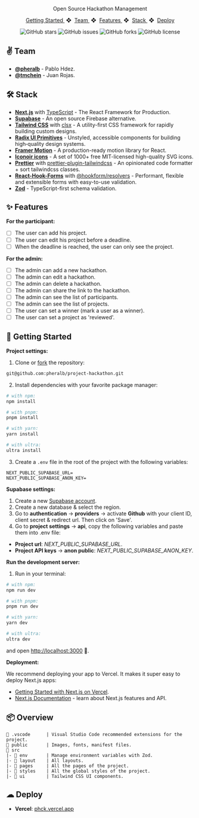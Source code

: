 <div align="center">
    <!-- <img src="" width="80" /> -->
</div>

<p align="center">Open Source Hackathon Management</p>

<div align="center">
    <a href="#-getting-started">
        Getting Started
    </a>
    <span>&nbsp;❖&nbsp;</span>
    <a href="#-team">
        Team
    </a>
    <span>&nbsp;❖&nbsp;</span>
    <a href="#-features">
        Features
    </a>
    <span>&nbsp;❖&nbsp;</span>
    <a href="#%EF%B8%8F-stack">
        Stack
    </a>
    <span>&nbsp;❖&nbsp;</span>
    <a href="https://phck.vercel.app/" target="_blank">
        Deploy
    </a>
</div>

</p>

<div align="center">

![GitHub stars](https://img.shields.io/github/stars/pheralb/project-hackathon)
![GitHub issues](https://img.shields.io/github/issues/pheralb/project-hackathon)
![GitHub forks](https://img.shields.io/github/forks/pheralb/project-hackathon)
![GitHub license](https://img.shields.io/github/license/pheralb/project-hackathon)

</div>

## ✌ Team

- [**@pheralb**](https://github.com/pheralb) - Pablo Hdez.
- [**@tmchein**](https://github.com/tmchein) - Juan Rojas.

## 🛠️ Stack

- **[Next.js](https://nextjs.org/)** with [TypeScript](https://www.typescriptlang.org/) - The React Framework for Production.
- **[Supabase](https://supabase.io/)** - An open source Firebase alternative.
- **[Tailwind CSS](https://tailwindcss.com/)** with [clsx](https://github.com/lukeed/clsx) - A utility-first CSS framework for rapidly building custom designs.
- **[Radix UI Primitives](https://www.radix-ui.com/)** - Unstyled, accessible components for building high‑quality design systems.
- **[Framer Motion](https://www.framer.com/motion/)** - A production-ready motion library for React.
- **[Iconoir icons](https://iconoir.com/)** - A set of 1000+ free MIT-licensed high-quality SVG icons.
- **[Prettier](https://prettier.io/)** with [prettier-plugin-tailwindcss](https://github.com/tailwindlabs/prettier-plugin-tailwindcss) - An opinionated code formatter + sort tailwindcss classes.
- **[React-Hook-Forms](https://react-hook-form.com/)** with [@hookform/resolvers](https://www.npmjs.com/package/@hookform/resolvers) - Performant, flexible and extensible forms with easy-to-use validation.
- **[Zod](https://zod.dev/)** - TypeScript-first schema validation.

## ✨ Features

**For the participant:**

- [ ] The user can add his project.
- [ ] The user can edit his project before a deadline.
- [ ] When the deadline is reached, the user can only see the project.

**For the admin:**

- [ ] The admin can add a new hackathon.
- [ ] The admin can edit a hackathon.
- [ ] The admin can delete a hackathon.
- [ ] The admin can share the link to the hackathon.
- [ ] The admin can see the list of participants.
- [ ] The admin can see the list of projects.
- [ ] The user can set a winner (mark a user as a winner).
- [ ] The user can set a project as 'reviewed'.

## 🚀 Getting Started

**Project settings:**

1. Clone or [fork](git@github.com:pheralb/project-hackathon.git) the repository:

```bash
git@github.com:pheralb/project-hackathon.git
```

2. Install dependencies with your favorite package manager:

```bash
# with npm:
npm install

# with pnpm:
pnpm install

# with yarn:
yarn install

# with ultra:
ultra install
```

3. Create a `.env` file in the root of the project with the following variables:

```env
NEXT_PUBLIC_SUPABASE_URL=
NEXT_PUBLIC_SUPABASE_ANON_KEY=
```

**Supabase settings:**

1. Create a new [Supabase account](https://app.supabase.com/).
2. Create a new database & select the region.
3. Go to **authentication** -> **providers** -> activate **Github** with your client ID, client secret & redirect url. Then click on 'Save'.
4. Go to **project settings** -> **api**, copy the following variables and paste them into .env file:

- **Project url**: _NEXT_PUBLIC_SUPABASE_URL_.
- **Project API keys** -> **anon public**: _NEXT_PUBLIC_SUPABASE_ANON_KEY_.

**Run the development server:**

1. Run in your terminal:

```bash
# with npm:
npm run dev

# with pnpm:
pnpm run dev

# with yarn:
yarn dev

# with ultra:
ultra dev
```

and open [http://localhost:3000](http://localhost:3000) 🚀.

**Deployment:**

We recommend deploying your app to Vercel. It makes it super easy to deploy Next.js apps:

- [Getting Started with Next.js on Vercel](https://vercel.com/docs/concepts/next.js/overview).
- [Next.js Documentation](https://nextjs.org/docs) - learn about Next.js features and API.

## 📦 Overview

```
📂 .vscode      | Visual Studio Code recommended extensions for the project.
📂 public       | Images, fonts, manifest files.
📂 src
|- 📂 env       | Manage environment variables with Zod.
|- 📂 layout    | All layouts.
|- 📂 pages     | All the pages of the project.
|- 📂 styles    | All the global styles of the project.
|- 📂 ui        | Tailwind CSS UI components.
```

## ☁ Deploy

- **Vercel**: [phck.vercel.app](phck.vercel.app)
